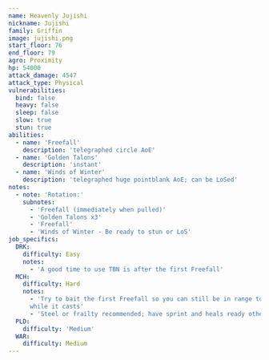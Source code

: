 ```yaml
---
name: Heavenly Jujishi
nickname: Jujishi
family: Griffin
image: jujishi.png
start_floor: 76
end_floor: 79
agro: Proximity
hp: 54000
attack_damage: 4547
attack_type: Physical
vulnerabilities:
  bind: false
  heavy: false
  sleep: false
  slow: true
  stun: true
abilities:
  - name: 'Freefall'
    description: 'telegraphed circle AoE'
  - name: 'Golden Talons'
    description: 'instant'
  - name: 'Winds of Winter'
    description: 'telegraphed huge pointblank AoE; can be LoSed'
notes:
  - note: 'Rotation:'
    subnotes:
      - 'Freefall (immediately when pulled)'
      - 'Golden Talons x3'
      - 'Freefall'
      - 'Winds of Winter - Be ready to stun or LoS'
job_specifics:
  DRK:
    difficulty: Easy
    notes:
      - 'A good time to use TBN is after the first Freefall'
  MCH:
    difficulty: Hard
    notes:
      - 'Try to bait the first Freefall so you can still be in range to DPS
      while it casts'
      - 'Steel or frailty recommended; have sprint and heals ready otherwise'
  PLD:
    difficulty: 'Medium'
  WAR:
    difficulty: Medium
---
```

